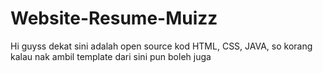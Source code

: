# Website-Resume-Muizz
Hi guyss dekat sini adalah open source kod HTML, CSS, JAVA, so korang kalau nak ambil template dari sini pun boleh juga 
